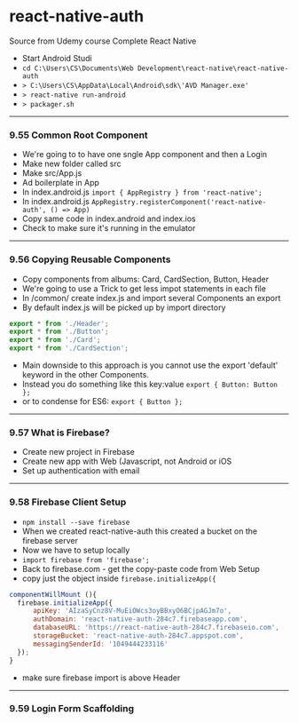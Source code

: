 # react-native-auth
Source from Udemy course Complete React Native

* Start Android Studi
* `cd C:\Users\CS\Documents\Web Development\react-native\react-native-auth`
* `> C:\Users\CS\AppData\Local\Android\sdk\'AVD Manager.exe'`
* `> react-native run-android`
* `> packager.sh`

---------------------------------

### 9.55 Common Root Component

* We're going to to have one sngle App component and then a Login
* Make new folder called src
* Make src/App.js
* Ad boilerplate in App
* In index.android.js `import { AppRegistry } from 'react-native';`
* In index.android.js `AppRegistry.registerComponent('react-native-auth', () => App)`
* Copy same code in index.android and index.ios
* Check to make sure it's running in the emulator

---------------------------------

### 9.56 Copying Reusable Components

* Copy components from albums: Card, CardSection, Button, Header
* We're going to use a Trick to get less impot statements in each file
* In /common/ create index.js and import several Components an export
* By default index.js will be picked up by import directory

```javascript
export * from './Header';
export * from './Button';
export * from './Card';
export * from './CardSection';
```

* Main downside to this approach is you cannot use the export 'default' keyword in the other Components.
* Instead you do something like this key:value `export { Button: Button };`
* or to condense for ES6: `export { Button };`

---------------------------------

### 9.57 What is Firebase?

* Create new project in Firebase
* Create new app with Web (Javascript, not Android or iOS
* Set up authentication with email

---------------------------------

### 9.58 Firebase Client Setup

* `npm install --save firebase`
* When we created react-native-auth this created a bucket on the firebase server
* Now we have to setup locally
* `import firebase from 'firebase';`
* Back to firebase.com - get the copy-paste code from Web Setup
* copy just the object inside `firebase.initializeApp({`
```javascript
componentWillMount (){
  firebase.initializeApp({
      apiKey: 'AIzaSyCnz8V-MuEiOWcs3oyBBxyO6BCjpAGJm7o',
      authDomain: 'react-native-auth-284c7.firebaseapp.com',
      databaseURL: 'https://react-native-auth-284c7.firebaseio.com',
      storageBucket: 'react-native-auth-284c7.appspot.com',
      messagingSenderId: '1049444233116'
  });
}
```

* make sure firebase import is above Header

---------------------------------

### 9.59 Login Form Scaffolding
